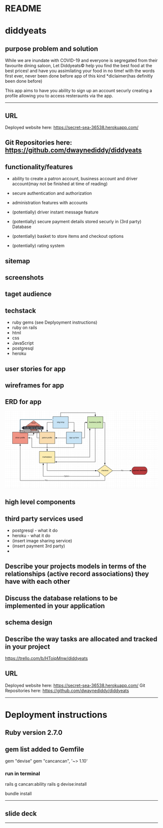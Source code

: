# README
# diddyeats

## purpose problem and solution
While we are inundate with COVID-19 and everyone is segregated from their favourite dining saloon, Let 
Diddyeats© help you find the best food at the best prices! and have you assimilating your food in no time!
with the words first ever, never been done before app of this kind *diclaimer(has definitly been done before)

This app aims to have you ability to sign up an account securly creating a profile allowing you to access 
resteraunts via the app.

---

## URL
Deployed website here: https://secret-sea-36538.herokuapp.com/

Git Repositories here: https://github.com/dwaynediddy/diddyeats
---

## functionality/features
- ability to create a patron account, business account and driver account(may not be finished at time of reading)

- secure authentication and authorization

- administration features with accounts

- (potentially) driver instant message feature

- (potentially) secure payment details stored securly in (3rd party) Database

- (potentially) basket to store items and checkout options

- (potentially) rating system

## sitemap

## screenshots

## taget audience

## techstack
- ruby gems (see Deplyoyment instructions)
- ruby on rails
- html
- css
- JavaScript
- postgresql
- heroku

## user stories for app

## wireframes for app

## ERD for app
![Sitemap](/config/docs/sitemap.png)

## high level components

## third party services used
- postgresql - what it do
- heroku - what it do
- (insert image sharing service)
- (insert payment 3rd party)
- 

## Describe your projects models in terms of the relationships (active record associations) they have with each other

##	Discuss the database relations to be implemented in your application

## schema design

## Describe the way tasks are allocated and tracked in your project
https://trello.com/b/HToipMnw/diddyeats


## URL
Deployed website here: https://secret-sea-36538.herokuapp.com/
Git Repositories here: https://github.com/dwaynediddy/diddyeats

---

#    Deployment instructions

## Ruby version 2.7.0
## gem list added to Gemfile
gem "devise"
gem "cancancan", '~> 1.10'

### run in terminal
rails g cancan:ability
rails g devise:install

bundle install

---

## slide deck

---








